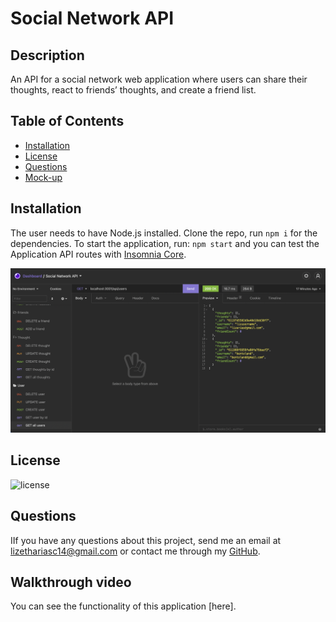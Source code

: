 # Social Network API

## Description
An API for a social network web application where users can share their thoughts, react to friends’ thoughts, and create a friend list.

## Table of Contents

* [Installation](#installation)
* [License](#license)
* [Questions](#questions)
* [Mock-up](#mock-up)


## Installation 
The user needs to have Node.js installed. Clone the repo, run `npm i` for the dependencies. To start the application, run: `npm start` and you can test the Application API routes with [Insomnia Core](https://insomnia.rest).

![Insomnia](insomnia.png)

## License
![license](https://img.shields.io/badge/license-MIT-brightgreen)

## Questions
IIf you have any questions about this project, send me an email at lizethariasc14@gmail.com or contact me through my [GitHub](https://github.com/lizariasc).

## Walkthrough video
You can see the functionality of this application [here].